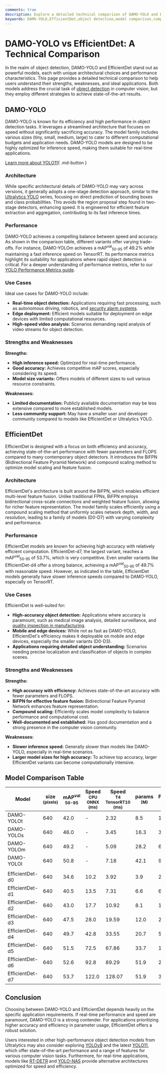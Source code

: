 ```yaml
---
comments: true
description: Explore a detailed technical comparison of DAMO-YOLO and EfficientDet, focusing on performance, architecture, and use cases for object detection tasks.
keywords: DAMO-YOLO,EfficientDet,object detection,model comparison,computer vision,real-time detection,performance metrics,TensorRT,YOLO
---
```


# DAMO-YOLO vs EfficientDet: A Technical Comparison

<script async src="https://cdn.jsdelivr.net/npm/chart.js"></script>
<script defer src="../../javascript/benchmark.js"></script>

<canvas id="modelComparisonChart" width="1024" height="400" active-models='["DAMO-YOLO", "EfficientDet"]'></canvas>

In the realm of object detection, DAMO-YOLO and EfficientDet stand out as powerful models, each with unique architectural choices and performance characteristics. This page provides a detailed technical comparison to help users understand their strengths, weaknesses, and ideal applications. Both models address the crucial task of [object detection](https://www.ultralytics.com/glossary/object-detection) in computer vision, but they employ different strategies to achieve state-of-the-art results.

## DAMO-YOLO

DAMO-YOLO is known for its efficiency and high performance in object detection tasks. It leverages a streamlined architecture that focuses on speed without significantly sacrificing accuracy. The model family includes various sizes (tiny, small, medium, large) to cater to different computational budgets and application needs. DAMO-YOLO models are designed to be highly optimized for inference speed, making them suitable for real-time applications.

[Learn more about YOLO11](https://docs.ultralytics.com/models/yolo11/){ .md-button }

### Architecture

While specific architectural details of DAMO-YOLO may vary across versions, it generally adopts a one-stage detection approach, similar to the [Ultralytics YOLO](https://www.ultralytics.com/yolo) series, focusing on direct prediction of bounding boxes and class probabilities. This avoids the region proposal step found in two-stage detectors, enhancing speed. It is engineered for efficient feature extraction and aggregation, contributing to its fast inference times.

### Performance

DAMO-YOLO achieves a compelling balance between speed and accuracy. As shown in the comparison table, different variants offer varying trade-offs. For instance, DAMO-YOLOm achieves a mAP<sup>val</sup><sub>50-95</sub> of 49.2% while maintaining a fast inference speed on TensorRT. Its performance metrics highlight its suitability for applications where rapid object detection is critical. For a deeper understanding of performance metrics, refer to our [YOLO Performance Metrics guide](https://docs.ultralytics.com/guides/yolo-performance-metrics/).

### Use Cases

Ideal use cases for DAMO-YOLO include:

- **Real-time object detection:** Applications requiring fast processing, such as autonomous driving, robotics, and [security alarm systems](https://docs.ultralytics.com/guides/security-alarm-system/).
- **Edge deployment:** Efficient models suitable for deployment on edge devices with limited computational resources.
- **High-speed video analysis:** Scenarios demanding rapid analysis of video streams for object detection.

### Strengths and Weaknesses

**Strengths:**

- **High inference speed:** Optimized for real-time performance.
- **Good accuracy:** Achieves competitive mAP scores, especially considering its speed.
- **Model size variants:** Offers models of different sizes to suit various resource constraints.

**Weaknesses:**

- **Limited documentation:** Publicly available documentation may be less extensive compared to more established models.
- **Less community support:** May have a smaller user and developer community compared to models like EfficientDet or Ultralytics YOLO.

## EfficientDet

EfficientDet is designed with a focus on both efficiency and accuracy, achieving state-of-the-art performance with fewer parameters and FLOPS compared to many contemporary object detectors. It introduces the BiFPN (Bidirectional Feature Pyramid Network) and compound scaling method to optimize model scaling and feature fusion.

### Architecture

EfficientDet's architecture is built around the BiFPN, which enables efficient multi-level feature fusion. Unlike traditional FPNs, BiFPN employs bidirectional cross-scale connections and weighted feature fusion, allowing for richer feature representation. The model family scales efficiently using a compound scaling method that uniformly scales network depth, width, and resolution, leading to a family of models (D0-D7) with varying complexity and performance.

### Performance

EfficientDet models are known for achieving high accuracy with relatively efficient computation. EfficientDet-d7, the largest variant, reaches a mAP<sup>val</sup><sub>50-95</sub> of 53.7%, which is very competitive. Even smaller variants like EfficientDet-d4 offer a strong balance, achieving a mAP<sup>val</sup><sub>50-95</sub> of 49.7% with reasonable speed. However, as indicated in the table, EfficientDet models generally have slower inference speeds compared to DAMO-YOLO, especially on TensorRT.

### Use Cases

EfficientDet is well-suited for:

- **High-accuracy object detection:** Applications where accuracy is paramount, such as medical image analysis, detailed surveillance, and [quality inspection in manufacturing](https://www.ultralytics.com/blog/quality-inspection-in-manufacturing-traditional-vs-deep-learning-methods).
- **Mobile and edge devices:** While not as fast as DAMO-YOLO, EfficientDet's efficiency makes it deployable on mobile and edge devices, especially the smaller variants (D0-D3).
- **Applications requiring detailed object understanding:** Scenarios needing precise localization and classification of objects in complex scenes.

### Strengths and Weaknesses

**Strengths:**

- **High accuracy with efficiency:** Achieves state-of-the-art accuracy with fewer parameters and FLOPS.
- **BiFPN for effective feature fusion:** Bidirectional Feature Pyramid Network enhances feature representation.
- **Compound scaling:** Efficiently scales model complexity to balance performance and computational cost.
- **Well-documented and established:** Has good documentation and a strong presence in the computer vision community.

**Weaknesses:**

- **Slower inference speed:** Generally slower than models like DAMO-YOLO, especially in real-time scenarios.
- **Larger model sizes for high accuracy:** To achieve top accuracy, larger EfficientDet variants can become computationally intensive.

## Model Comparison Table

| Model           | size<br><sup>(pixels) | mAP<sup>val<br>50-95 | Speed<br><sup>CPU ONNX<br>(ms) | Speed<br><sup>T4 TensorRT10<br>(ms) | params<br><sup>(M) | FLOPs<br><sup>(B) |
| --------------- | --------------------- | -------------------- | ------------------------------ | ----------------------------------- | ------------------ | ----------------- |
| DAMO-YOLOt      | 640                   | 42.0                 | -                              | 2.32                                | 8.5                | 18.1              |
| DAMO-YOLOs      | 640                   | 46.0                 | -                              | 3.45                                | 16.3               | 37.8              |
| DAMO-YOLOm      | 640                   | 49.2                 | -                              | 5.09                                | 28.2               | 61.8              |
| DAMO-YOLOl      | 640                   | 50.8                 | -                              | 7.18                                | 42.1               | 97.3              |
|                 |                       |                      |                                |                                     |                    |                   |
| EfficientDet-d0 | 640                   | 34.6                 | 10.2                           | 3.92                                | 3.9                | 2.54              |
| EfficientDet-d1 | 640                   | 40.5                 | 13.5                           | 7.31                                | 6.6                | 6.1               |
| EfficientDet-d2 | 640                   | 43.0                 | 17.7                           | 10.92                               | 8.1                | 11.0              |
| EfficientDet-d3 | 640                   | 47.5                 | 28.0                           | 19.59                               | 12.0               | 24.9              |
| EfficientDet-d4 | 640                   | 49.7                 | 42.8                           | 33.55                               | 20.7               | 55.2              |
| EfficientDet-d5 | 640                   | 51.5                 | 72.5                           | 67.86                               | 33.7               | 130.0             |
| EfficientDet-d6 | 640                   | 52.6                 | 92.8                           | 89.29                               | 51.9               | 226.0             |
| EfficientDet-d7 | 640                   | 53.7                 | 122.0                          | 128.07                              | 51.9               | 325.0             |

## Conclusion

Choosing between DAMO-YOLO and EfficientDet depends heavily on the specific application requirements. If real-time performance and speed are paramount, DAMO-YOLO is a strong contender. For applications prioritizing higher accuracy and efficiency in parameter usage, EfficientDet offers a robust solution.

Users interested in other high-performance object detection models from Ultralytics may also consider exploring [YOLOv8](https://docs.ultralytics.com/models/yolov8/) and the latest [YOLO11](https://docs.ultralytics.com/models/yolo11/), which offer state-of-the-art performance and a range of features for various computer vision tasks. Furthermore, for real-time applications, models like [RT-DETR](https://docs.ultralytics.com/models/rtdetr/) and [YOLO-NAS](https://docs.ultralytics.com/models/yolo-nas/) provide alternative architectures optimized for speed and efficiency.
